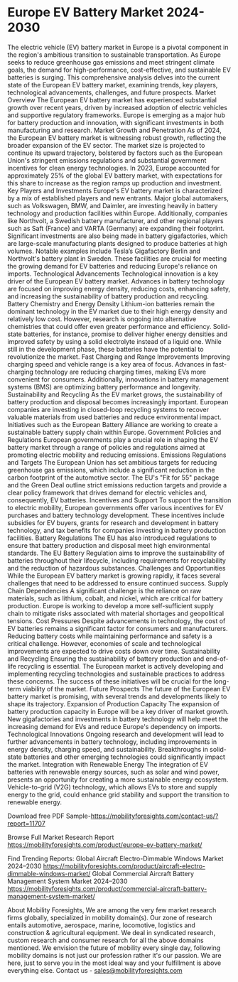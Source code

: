 # Europe EV Battery Market 2024-2030
The electric vehicle (EV) battery market in Europe is a pivotal component in the region's ambitious transition to sustainable transportation. As Europe seeks to reduce greenhouse gas emissions and meet stringent climate goals, the demand for high-performance, cost-effective, and sustainable EV batteries is surging. This comprehensive analysis delves into the current state of the European EV battery market, examining trends, key players, technological advancements, challenges, and future prospects.
Market Overview
The European EV battery market has experienced substantial growth over recent years, driven by increased adoption of electric vehicles and supportive regulatory frameworks. Europe is emerging as a major hub for battery production and innovation, with significant investments in both manufacturing and research.
Market Growth and Penetration
As of 2024, the European EV battery market is witnessing robust growth, reflecting the broader expansion of the EV sector. The market size is projected to continue its upward trajectory, bolstered by factors such as the European Union's stringent emissions regulations and substantial government incentives for clean energy technologies. In 2023, Europe accounted for approximately 25% of the global EV battery market, with expectations for this share to increase as the region ramps up production and investment.
Key Players and Investments
Europe's EV battery market is characterized by a mix of established players and new entrants. Major global automakers, such as Volkswagen, BMW, and Daimler, are investing heavily in battery technology and production facilities within Europe. Additionally, companies like Northvolt, a Swedish battery manufacturer, and other regional players such as Saft (France) and VARTA (Germany) are expanding their footprint.
Significant investments are also being made in battery gigafactories, which are large-scale manufacturing plants designed to produce batteries at high volumes. Notable examples include Tesla’s Gigafactory Berlin and Northvolt's battery plant in Sweden. These facilities are crucial for meeting the growing demand for EV batteries and reducing Europe's reliance on imports.
Technological Advancements
Technological innovation is a key driver of the European EV battery market. Advances in battery technology are focused on improving energy density, reducing costs, enhancing safety, and increasing the sustainability of battery production and recycling.
Battery Chemistry and Energy Density
Lithium-ion batteries remain the dominant technology in the EV market due to their high energy density and relatively low cost. However, research is ongoing into alternative chemistries that could offer even greater performance and efficiency. Solid-state batteries, for instance, promise to deliver higher energy densities and improved safety by using a solid electrolyte instead of a liquid one. While still in the development phase, these batteries have the potential to revolutionize the market.
Fast Charging and Range Improvements
Improving charging speed and vehicle range is a key area of focus. Advances in fast-charging technology are reducing charging times, making EVs more convenient for consumers. Additionally, innovations in battery management systems (BMS) are optimizing battery performance and longevity.
Sustainability and Recycling
As the EV market grows, the sustainability of battery production and disposal becomes increasingly important. European companies are investing in closed-loop recycling systems to recover valuable materials from used batteries and reduce environmental impact. Initiatives such as the European Battery Alliance are working to create a sustainable battery supply chain within Europe.
Government Policies and Regulations
European governments play a crucial role in shaping the EV battery market through a range of policies and regulations aimed at promoting electric mobility and reducing emissions.
Emissions Regulations and Targets
The European Union has set ambitious targets for reducing greenhouse gas emissions, which include a significant reduction in the carbon footprint of the automotive sector. The EU's "Fit for 55" package and the Green Deal outline strict emissions reduction targets and provide a clear policy framework that drives demand for electric vehicles and, consequently, EV batteries.
Incentives and Support
To support the transition to electric mobility, European governments offer various incentives for EV purchases and battery technology development. These incentives include subsidies for EV buyers, grants for research and development in battery technology, and tax benefits for companies investing in battery production facilities.
Battery Regulations
The EU has also introduced regulations to ensure that battery production and disposal meet high environmental standards. The EU Battery Regulation aims to improve the sustainability of batteries throughout their lifecycle, including requirements for recyclability and the reduction of hazardous substances.
Challenges and Opportunities
While the European EV battery market is growing rapidly, it faces several challenges that need to be addressed to ensure continued success.
Supply Chain Dependencies
A significant challenge is the reliance on raw materials, such as lithium, cobalt, and nickel, which are critical for battery production. Europe is working to develop a more self-sufficient supply chain to mitigate risks associated with material shortages and geopolitical tensions.
Cost Pressures
Despite advancements in technology, the cost of EV batteries remains a significant factor for consumers and manufacturers. Reducing battery costs while maintaining performance and safety is a critical challenge. However, economies of scale and technological improvements are expected to drive costs down over time.
Sustainability and Recycling
Ensuring the sustainability of battery production and end-of-life recycling is essential. The European market is actively developing and implementing recycling technologies and sustainable practices to address these concerns. The success of these initiatives will be crucial for the long-term viability of the market.
Future Prospects
The future of the European EV battery market is promising, with several trends and developments likely to shape its trajectory.
Expansion of Production Capacity
The expansion of battery production capacity in Europe will be a key driver of market growth. New gigafactories and investments in battery technology will help meet the increasing demand for EVs and reduce Europe's dependency on imports.
Technological Innovations
Ongoing research and development will lead to further advancements in battery technology, including improvements in energy density, charging speed, and sustainability. Breakthroughs in solid-state batteries and other emerging technologies could significantly impact the market.
Integration with Renewable Energy
The integration of EV batteries with renewable energy sources, such as solar and wind power, presents an opportunity for creating a more sustainable energy ecosystem. Vehicle-to-grid (V2G) technology, which allows EVs to store and supply energy to the grid, could enhance grid stability and support the transition to renewable energy.


Download free PDF Sample-https://mobilityforesights.com/contact-us/?report=11707


Browse Full Market Research Report 
https://mobilityforesights.com/product/europe-ev-battery-market/


Find Trending Reports:
Global Aircraft Electro-Dimmable Windows Market 2024–2030
https://mobilityforesights.com/product/aircraft-electro-dimmable-windows-market/
Global Commercial Aircraft Battery Management System Market 2024–2030
https://mobilityforesights.com/product/commercial-aircraft-battery-management-system-market/



About Mobility Foresights,
We are among the very few market research firms globally, specialized in mobility domain(s). Our zone of research entails automotive, aerospace, marine, locomotive, logistics and construction & agricultural equipment. We deal in syndicated research, custom research and consumer research for all the above domains mentioned.
We envision the future of mobility every single day, following mobility domains is not just our profession rather it's our passion. We are here, just to serve you in the most ideal way and your fulfillment is above everything else. Contact us -  sales@mobilityforesights.com 
